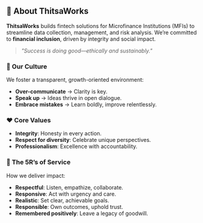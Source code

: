 ## 🌟 About ThitsaWorks  
**ThitsaWorks** builds fintech solutions for Microfinance Institutions (MFIs) to streamline data collection, management, and risk analysis. We’re committed to **financial inclusion**, driven by integrity and social impact.  

> *"Success is doing good—ethically and sustainably."*  

### 🧠 Our Culture  
We foster a transparent, growth-oriented environment:  
- **Over-communicate** → Clarity is key.  
- **Speak up** → Ideas thrive in open dialogue.  
- **Embrace mistakes** → Learn boldly, improve relentlessly.  

### ❤️ Core Values  
- **Integrity**: Honesty in every action.  
- **Respect for diversity**: Celebrate unique perspectives.  
- **Professionalism**: Excellence with accountability.  

### 🚀 The 5R’s of Service  
How we deliver impact:  
- **Respectful**: Listen, empathize, collaborate.  
- **Responsive**: Act with urgency and care.  
- **Realistic**: Set clear, achievable goals.  
- **Responsible**: Own outcomes, uphold trust.  
- **Remembered positively**: Leave a legacy of goodwill.  

<!--

**Here are some ideas to get you started:**

🙋‍♀️ A short introduction - what is your organization all about?
🌈 Contribution guidelines - how can the community get involved?
👩‍💻 Useful resources - where can the community find your docs? Is there anything else the community should know?
🍿 Fun facts - what does your team eat for breakfast?
🧙 Remember, you can do mighty things with the power of [Markdown](https://docs.github.com/github/writing-on-github/getting-started-with-writing-and-formatting-on-github/basic-writing-and-formatting-syntax)
-->
